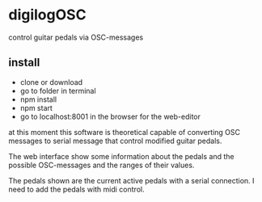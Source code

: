 # digilogOSC
control guitar pedals via OSC-messages

## install ##
* clone or download
* go to folder in terminal
* npm install
* npm start
* go to localhost:8001 in the browser for the web-editor

at this moment this software is theoretical capable of converting OSC messages to serial message that control modified guitar pedals. 

The web interface show some information about the pedals and the possible OSC-messages and the ranges of their values. 

The pedals shown are the current active pedals with a serial connection. I need to add the pedals with midi control. 

